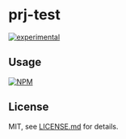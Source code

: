 # prj-test

[![experimental](http://badges.github.io/stability-badges/dist/experimental.svg)](http://github.com/badges/stability-badges)



## Usage

[![NPM](https://nodei.co/npm/prj-test.png)](https://www.npmjs.com/package/prj-test)

## License

MIT, see [LICENSE.md](http://github.com/Jam3/prj-test/blob/master/LICENSE.md) for details.
